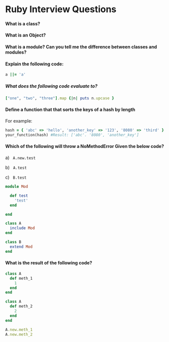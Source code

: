 # Ruby Interview Questions
#### What is a class?
>
>
>
>
>
>


#### What is an Object?
>
>
>
>
>


#### What is a module? Can you tell me the difference between classes and modules?
>
>
>
>
>



#### Explain the following code:
```ruby
a ||= 'a'   
```
>
>
>
>
>
>

##### What does the following code evaluate to?
```ruby
["one", "two", "three"].map {|n| puts n.upcase }
```
>
>
>
>
>
>
>
>
>
>
>

#### Define a function that that sorts the keys of a hash by length
For example:
```ruby
hash = { 'abc' => 'hello', 'another_key' => '123', '8080' => 'third' }
your_function(hash) #Result: ['abc'. '8080', 'another_key']
```
>
>
>
>
>
>
>
>
>
>
>
>
>
>
>



#### Which of the following will throw a NoMethodError Given the below code?
a) ` A.new.test`

b) ` A.test`

c) ` B.test`

```ruby
module Mod

  def test
    'test'
  end

end

class A
  include Mod
end

class B
  extend Mod
end

```
>
>
>
>
>
>

#### What is the result of the following code?
```ruby
class A
  def meth_1
    1
  end
end

class A
  def meth_2
    2
  end
end

A.new.meth_1
A.new.meth_2
```
>
>
>
>
>
> 

